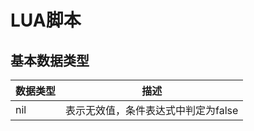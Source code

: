 # LUA脚本

## 基本数据类型

| 数据类型 | 描述                                |
| -------- | ----------------------------------- |
| nil      | 表示无效值，条件表达式中判定为false |



